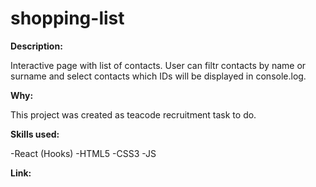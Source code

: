 # shopping-list

**Description:** 

Interactive page with list of contacts. User can filtr contacts by name or surname and select contacts which IDs will be displayed in console.log.

**Why:** 

This project was created as teacode recruitment task to do.

**Skills used:**

-React (Hooks)
-HTML5
-CSS3
-JS

**Link:**
